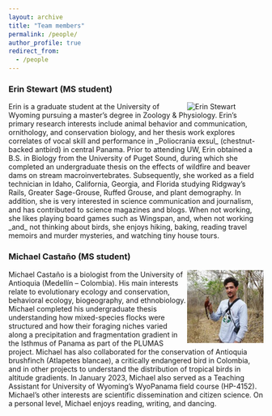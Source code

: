 ```yaml
---
layout: archive
title: "Team members"
permalink: /people/
author_profile: true
redirect_from:
  - /people
---
```

### Erin Stewart (MS student)
<img src="{{ site.baseurl }}/assets/stewart2.jpg" alt="Erin Stewart" align="right" width="30%">
Erin is a graduate student at the University of Wyoming pursuing a master’s degree in Zoology & Physiology. Erin’s primary research interests include animal behavior and communication, ornithology, and conservation biology, and her thesis work explores correlates of vocal skill and performance in _Poliocrania exsul_ (chestnut-backed antbird) in central Panama. Prior to attending UW, Erin obtained a B.S. in Biology from the University of Puget Sound, during which she completed an undergraduate thesis on the effects of wildfire and beaver dams on stream macroinvertebrates. Subsequently, she worked as a field technician in Idaho, California, Georgia, and Florida studying Ridgway’s Rails, Greater Sage-Grouse, Ruffed Grouse, and plant demography. In addition, she is very interested in science communication and journalism, and has contributed to science magazines and blogs. When not working, she likes playing board games such as Wingspan, and, when not working _and_ not thinking about birds, she enjoys hiking, baking, reading travel memoirs and murder mysteries, and watching tiny house tours. 

### Michael Castaño (MS student)
<img src="assets/castano2.jpg" alt="Michael Castano" align="right" width="30%">
Michael Castaño is a biologist from the University of Antioquia (Medellín – Colombia). His main interests relate to evolutionary ecology and conservation, behavioral ecology, biogeography, and ethnobiology. Michael completed his undergraduate thesis understanding how mixed-species flocks were structured and how their foraging niches varied along a precipitation and fragmentation gradient in the Isthmus of Panama as part of the PLUMAS project. Michael has also collaborated for the conservation of Antioquia brushfinch (Atlapetes blancae), a critically endangered bird in Colombia, and in other projects to understand the distribution of tropical birds in altitude gradients. In January 2023, Michael also served as a Teaching Assistant for University of Wyoming’s WyoPanama field course (HP-4152). Michael’s other interests are scientific dissemination and citizen science. On a personal level, Michael enjoys reading, writing, and dancing. 
